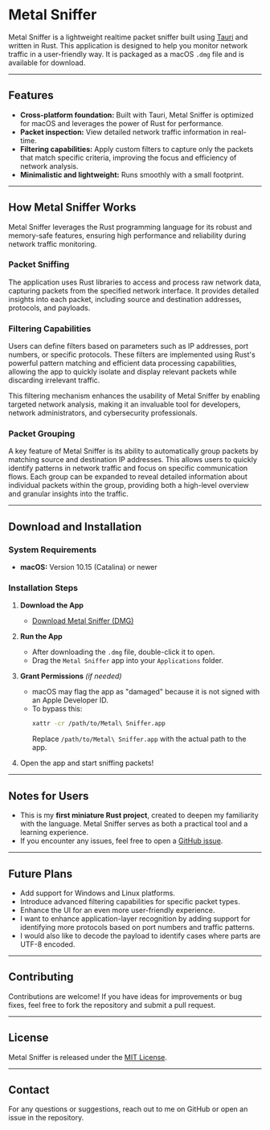 # Metal Sniffer

Metal Sniffer is a lightweight realtime packet sniffer built using [Tauri](https://tauri.app/) and written in Rust. This application is designed to help you monitor network traffic in a user-friendly way. It is packaged as a macOS `.dmg` file and is available for download.

---

## Features

- **Cross-platform foundation:** Built with Tauri, Metal Sniffer is optimized for macOS and leverages the power of Rust for performance.
- **Packet inspection:** View detailed network traffic information in real-time.
- **Filtering capabilities:** Apply custom filters to capture only the packets that match specific criteria, improving the focus and efficiency of network analysis.
- **Minimalistic and lightweight:** Runs smoothly with a small footprint.

---

## How Metal Sniffer Works

Metal Sniffer leverages the Rust programming language for its robust and memory-safe features, ensuring high performance and reliability during network traffic monitoring.

### Packet Sniffing

The application uses Rust libraries to access and process raw network data, capturing packets from the specified network interface. It provides detailed insights into each packet, including source and destination addresses, protocols, and payloads.

### Filtering Capabilities

Users can define filters based on parameters such as IP addresses, port numbers, or specific protocols. These filters are implemented using Rust's powerful pattern matching and efficient data processing capabilities, allowing the app to quickly isolate and display relevant packets while discarding irrelevant traffic.

This filtering mechanism enhances the usability of Metal Sniffer by enabling targeted network analysis, making it an invaluable tool for developers, network administrators, and cybersecurity professionals.

### Packet Grouping

A key feature of Metal Sniffer is its ability to automatically group packets by matching source and destination IP addresses. This allows users to quickly identify patterns in network traffic and focus on specific communication flows. Each group can be expanded to reveal detailed information about individual packets within the group, providing both a high-level overview and granular insights into the traffic.

---

## Download and Installation

### System Requirements

- **macOS:** Version 10.15 (Catalina) or newer

### Installation Steps

1. **Download the App**

   - [Download Metal Sniffer (DMG)]([https://github.com/your-repo/MetalSniffer/releases/latest](https://github.com/jwaguirr/MetalSniffer/releases/tag/app-v0.1.0))

2. **Run the App**

   - After downloading the `.dmg` file, double-click it to open.
   - Drag the `Metal Sniffer` app into your `Applications` folder.

3. **Grant Permissions** *(if needed)*

   - macOS may flag the app as "damaged" because it is not signed with an Apple Developer ID.
   - To bypass this:
     ```bash
     xattr -cr /path/to/Metal\ Sniffer.app
     ```
     Replace `/path/to/Metal\ Sniffer.app` with the actual path to the app.

4. Open the app and start sniffing packets!

---

## Notes for Users

- This is my **first miniature Rust project**, created to deepen my familiarity with the language. Metal Sniffer serves as both a practical tool and a learning experience.
- If you encounter any issues, feel free to open a [GitHub issue](https://github.com/jwaguirr/MetalSniffer/issues).

---

## Future Plans

- Add support for Windows and Linux platforms.
- Introduce advanced filtering capabilities for specific packet types.
- Enhance the UI for an even more user-friendly experience.
- I want to enhance application-layer recognition by adding support for identifying more protocols based on port numbers and traffic patterns.
- I would also like to decode the payload to identify cases where parts are UTF-8 encoded.

---

## Contributing

Contributions are welcome! If you have ideas for improvements or bug fixes, feel free to fork the repository and submit a pull request.

---

## License

Metal Sniffer is released under the [MIT License](https://opensource.org/licenses/MIT).

---

## Contact

For any questions or suggestions, reach out to me on GitHub or open an issue in the repository.

